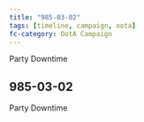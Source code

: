 ```yaml
---
title: "985-03-02"
tags: [timeline, campaign, oota]
fc-category: OotA Campaign
---
```

<span class='ob-timelines'
	data-date='985-03-02-00'
	data-title='Campaign: NAGA Adventures'
	data-class='orange'> Party Downtime </span>
## 985-03-02
Party Downtime
